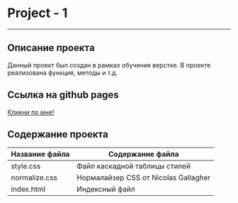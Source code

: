 # Project - 1
***
## Описание проекта
Данный проект был создан в рамках обучения верстке. В проекте реализована функция, методы и т.д.
## Ссылка на github pages
[Кликни по мне!](http://vk.com)

## Содержание проекта
Название файла  | Содержание файла
----------------|----------------------
style.css       | Файл каскадной таблицы стилей
normalize.css   | Нормалайзер CSS от Nicolas Gallagher
index.html      | Индексный файл
